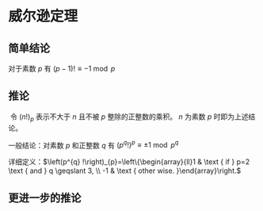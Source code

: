 # 威尔逊定理

## 简单结论

对于素数 $p$ 有 $(p - 1)!\equiv-1\bmod p$

## 推论

​	令 $(n!)_p$ 表示不大于 $n$ 且不被 $p$ 整除的正整数的乘积。 $n$ 为素数 $p$ 时即为上述结论。

一般结论：对素数 $p$ 和正整数 $q$ 有 $(p^q!)^p\equiv\pm1 \bmod p^q$

详细定义：$\left(p^{q} !\right)_{p}=\left\{\begin{array}{ll}1 & \text { if } p=2 \text { and } q \geqslant 3, \\ -1 & \text { other wise. }\end{array}\right.$

## 更进一步的推论
